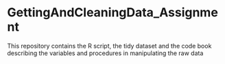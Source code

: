 # GettingAndCleaningData_Assignment
This repository contains the R script, the tidy dataset and the code book describing the variables and procedures in manipulating the raw data
